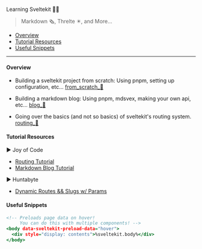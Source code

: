 <!-- prettier-ignore-start -->
Learning Sveltekit 👨‍💻
> Markdown 🗞, Threlte ✴, and More...

- [Overview](#overview)
- [Tutorial Resources](#tutorial-resources)
- [Useful Snippets](#useful-snippets)

---

#### Overview

- Building a sveltekit project from scratch: Using pnpm, setting up configuration, etc...
  [from_scratch_🧩](from_scratch_🧩/package.json)

- Building a markdown blog: Using pnpm, mdsvex, making your own api, etc...
  [blog_📰](blog_📰/package.json)

- Going over the basics (and not so basics) of sveltekit's routing system.
  [routing_🧭](routing_🧭/package.json)

#### Tutorial Resources

▶ Joy of Code
- [Routing Tutorial](https://www.youtube.com/watch?v=7hXHbGj6iE0&ab_channel=JoyofCode)
- [Markdown Blog Tutorial](https://www.youtube.com/watch?v=RhScu3uqGd0)

▶ Huntabyte
- [Dynamic Routes && Slugs w/ Params](https://www.youtube.com/watch?v=gNgQFF-tmuo&ab_channel=Huntabyte)

#### Useful Snippets

```html:app.html showLineNumbers
<!-- Preloads page data on hover!
     You can do this with multiple components! -->
<body data-sveltekit-preload-data="hover">
  <div style="display: contents">%sveltekit.body%</div>
</body>
```

<!-- prettier-ignore-end -->
